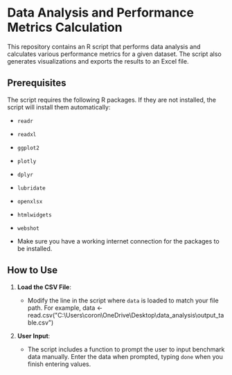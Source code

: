 # Data Analysis and Performance Metrics Calculation

This repository contains an R script that performs data analysis and calculates various performance metrics for a given dataset. The script also generates visualizations and exports the results to an Excel file.

## Prerequisites

The script requires the following R packages. If they are not installed, the script will install them automatically:
- `readr`
- `readxl`
- `ggplot2`
- `plotly`
- `dplyr`
- `lubridate`
- `openxlsx`
- `htmlwidgets`
- `webshot`

- Make sure you have a working internet connection for the packages to be installed.

## How to Use

1. **Load the CSV File**: 
   -  Modify the line in the script where `data` is loaded to match your file path. For example, data <- read.csv("C:\\Users\\coron\\OneDrive\\Desktop\\data_analysis\\output_table.csv")

2. **User Input**:
   - The script includes a function to prompt the user to input benchmark data manually. Enter the data when prompted, typing `done` when you finish entering values.

